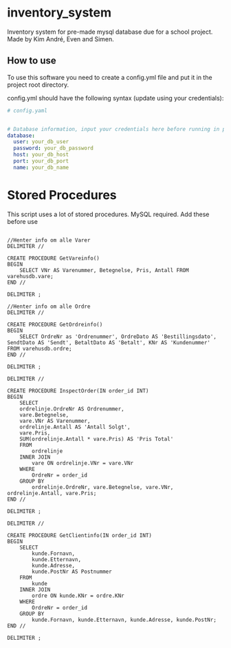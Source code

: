 # inventory_system
Inventory system for pre-made mysql database due for a school project.
Made by Kim André, Even and Simen.


## How to use
To use this software you need to create a config.yml file and put it in the project root directory.

config.yml should have the following syntax (update using your credentials): 
```yaml
# config.yaml


# Database information, input your credentials here before running in production!
database:
  user: your_db_user
  password: your_db_password
  host: your_db_host
  port: your_db_port
  name: your_db_name

  ```

# Stored Procedures

This script uses a lot of stored procedures. MySQL required. Add these before use

```mysql

//Henter info om alle Varer
DELIMITER //

CREATE PROCEDURE GetVareinfo()
BEGIN
	SELECT VNr AS Varenummer, Betegnelse, Pris, Antall FROM varehusdb.vare;
END //

DELIMITER ;

//Henter info om alle Ordre
DELIMITER //

CREATE PROCEDURE GetOrdreinfo()
BEGIN
	SELECT OrdreNr as 'Ordrenummer', OrdreDato AS 'Bestillingsdato', SendtDato AS 'Sendt', BetaltDato AS 'Betalt', KNr AS 'Kundenummer' FROM varehusdb.ordre;
END //

DELIMITER ;

DELIMITER //

CREATE PROCEDURE InspectOrder(IN order_id INT)
BEGIN
	SELECT 
    ordrelinje.OrdreNr AS Ordrenummer, 
    vare.Betegnelse, 
    vare.VNr AS Varenummer, 
    ordrelinje.Antall AS 'Antall Solgt', 
    vare.Pris, 
    SUM(ordrelinje.Antall * vare.Pris) AS 'Pris Total' 
	FROM 
		ordrelinje
	INNER JOIN 
		vare ON ordrelinje.VNr = vare.VNr 
	WHERE 
		OrdreNr = order_id
	GROUP BY 
		ordrelinje.OrdreNr, vare.Betegnelse, vare.VNr, ordrelinje.Antall, vare.Pris;
END //

DELIMITER ;

DELIMITER //

CREATE PROCEDURE GetClientinfo(IN order_id INT)
BEGIN
	SELECT
		kunde.Fornavn,
		kunde.Etternavn,
		kunde.Adresse,
		kunde.PostNr AS Postnummer
	FROM
		kunde
	INNER JOIN
		ordre ON kunde.KNr = ordre.KNr
	WHERE 
		OrdreNr = order_id
	GROUP BY
		kunde.Fornavn, kunde.Etternavn, kunde.Adresse, kunde.PostNr;
END //

DELIMITER ;